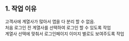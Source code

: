 ## 1. 작업 이유  
고객사에 계열사가 많아서 앱을 다 분리 할 수 없음.  
처음 로그인 전 계열사를 선택하여 로그인 할 수 있도록 작업  
계열사 선택에 맞춰서 로그인페이지 이미지 별로도 보여주도록 작업  
